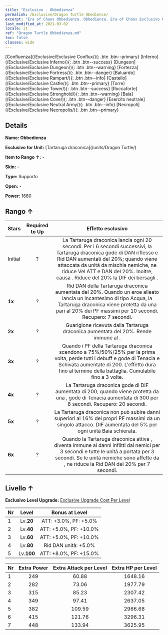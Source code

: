 ```yaml
---
title: "Esclusivo - Obbedienza"
permalink: /Exclusive/Dragon Turtle Obedience/
excerpt: "Era of Chaos Obbedienza. Obbedienza. Era of Chaos Esclusivo Obbedienza. Tartaruga draconica Esclusivo."
last_modified_at: 2021-03-02
locale: it
ref: "Dragon Turtle Obbedienza.md"
toc: false
classes: wide
---
```

 [Confluenza](/Exclusive/Exclusive Conflux/){: .btn .btn--primary} [Inferno](/Exclusive/Exclusive Inferno/){: .btn .btn--success} [Dungeon](/Exclusive/Exclusive Dungeon/){: .btn .btn--warning} [Fortezza](/Exclusive/Exclusive Fortress/){: .btn .btn--danger} [Baluardo](/Exclusive/Exclusive Rampart/){: .btn .btn--info} [Castello](/Exclusive/Exclusive Castle/){: .btn .btn--primary} [Torre](/Exclusive/Exclusive Tower/){: .btn .btn--success} [Roccaforte](/Exclusive/Exclusive Stronghold/){: .btn .btn--warning} [Baia](/Exclusive/Exclusive Cove/){: .btn .btn--danger} [Esercito neutrale](/Exclusive/Exclusive Neutral Army/){: .btn .btn--info} [Necropoli](/Exclusive/Exclusive Necropolis/){: .btn .btn--primary} 

## Details
 **Name: Obbedienza** 

 **Esclusivo for Unit:** [Tartaruga draconica](/units/Dragon Turtle/) 

 **Item to Rango ↑:** -

 **Skin:** -

 **Type:** Supporto

 **Open:** -

 **Power:** 1660

## Rango ↑

  |     Stars    |  Required to Up | Effetto esclusivo |
  |:-------------|:---------------:|:---------------:|
  |  Initial  | ? | <Guscio protettivo> La Tartaruga draconica lancia <Guscio protettivo> ogni 20 secondi. Per i 6 secondi successivi, la Tartaruga draconica gode di DAN riflesso e Rid DAN aumentati del 20%; quando viene attaccata da unità da mischia nemiche, ne riduce Vel ATT e DAN del 20%. Inoltre, causa <Impedimento>. Riduce del 20% la DIF dei bersagli <sanguinanti>. |
  | **1x** <i class="fas fa-star"/> | ? | Rid DAN della Tartaruga draconica aumentata del 20%. Quando un eroe alleato lancia un incantesimo di tipo Acqua, la Tartaruga draconica viene protetta da una <bolla> pari al 20% dei PF massimi per 10 secondi. Recupero: 7 secondi. |
  | **2x** <i class="fas fa-star"/> | ? | Guarigione ricevuta dalla Tartaruga draconica aumentata del 20%. Rende immune al <Silenzio>. |
  | **3x** <i class="fas fa-star"/> | ? | <Rituale abissale> Quando i PF della Tartaruga draconica scendono a 75%/50%/25% per la prima volta, perde tutti i debuff e gode di Tenacia e Schivata aumentate di 200. L'effetto dura fino al termine della battaglia. Cumulabile fino a 3 volte. |
  | **4x** <i class="fas fa-star"/> | ? | La Tartaruga draconica gode di DIF aumentata di 200; quando viene protetta da una <bolla>, gode di Tenacia aumentata di 300 per 8 secondi. Recupero: 20 secondi. |
  | **5x** <i class="fas fa-star"/> | ? | La Tartaruga draconica non può subire danni superiori al 16% dei propri PF massimi da un singolo attacco. DIF aumentata del 5% per ogni unità Baia schierata. |
  | **6x** <i class="fas fa-star"/> | ? | <Urto delle maree> Quando la Tartaruga draconica attiva <Rituale abissale>, diventa immune ai danni inflitti dai nemici per 3 secondi e <stordisce> tutte le unità a portata per 3 secondi. Se le unità nemiche sono affette da <Rallentamento>, ne riduce la Rid DAN del 20% per 7 secondi. |


## Livello ↑
 **Esclusivo Level Upgrade:** [Exclusive Upgrade Cost Per Level](/Exclusive/ExclusiveUpgradeCostPerLevel/)

  |  Nr  |   Level  | Bonus at Level |
  |:-----|:--------:|:--------------:|
  | 1 | Lv.**20** | ATT: +3.0%, PF: +5.0% |
  | 2 | Lv.**40** | ATT: +5.0%, PF: +10.0% |
  | 3 | Lv.**60** | ATT: +5.0%, PF: +10.0% |
  | 4 | Lv.**80** | Rid DAN unità: +5.0% |
  | 5 | Lv.**100** | ATT: +8.0%, PF: +15.0% |


  |  Nr  |  Extra Power | Extra Attack per Level | Extra HP per Level |
  |:-----|:--------:|:--------:|:--------:|
  | 1 | 249 | 60.88 | 1648.16 |
  | 2 | 282 | 73.06 | 1977.79 |
  | 3 | 315 | 85.23 | 2307.42 |
  | 4 | 349 | 97.41 | 2637.05 |
  | 5 | 382 | 109.59 | 2966.68 |
  | 6 | 415 | 121.76 | 3296.31 |
  | 7 | 448 | 133.94 | 3625.95 |


